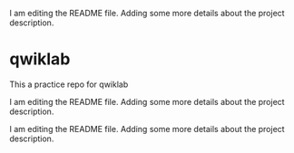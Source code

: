 I am editing the README file. Adding some more details about the project description.
# qwiklab
This a practice repo for qwiklab

I am editing the README file. Adding some more details about the project description.

I am editing the README file. Adding some more details about the project description.
